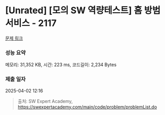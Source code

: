 # [Unrated] [모의 SW 역량테스트] 홈 방범 서비스 - 2117 

[문제 링크](https://swexpertacademy.com/main/code/problem/problemDetail.do?contestProbId=AV5V61LqAf8DFAWu) 

### 성능 요약

메모리: 31,352 KB, 시간: 223 ms, 코드길이: 2,234 Bytes

### 제출 일자

2025-04-02 12:16



> 출처: SW Expert Academy, https://swexpertacademy.com/main/code/problem/problemList.do